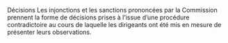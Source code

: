Décisions
Les injonctions et les sanctions prononcées par la Commission prennent la forme de décisions prises à l’issue d’une procédure contradictoire au cours de laquelle les dirigeants ont été mis en mesure de présenter leurs observations.